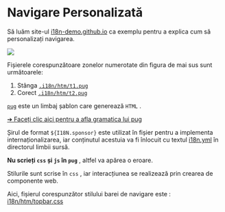 # Navigare Personalizată

Să luăm site-ul [i18n-demo.github.io](//i18n-demo.github.io) ca exemplu pentru a explica cum să personalizați navigarea.

![](https://p.3ti.site/1731036697.avif)

Fișierele corespunzătoare zonelor numerotate din figura de mai sus sunt următoarele:

1. Stânga [`.i18n/htm/t1.pug`](https://github.com/i18n-site/demo.i18n.site/blob/main/.i18n/htm/t1.pug)
2. Corect [`.i18n/htm/t2.pug`](https://github.com/i18n-site/demo.i18n.site/blob/main/.i18n/htm/t2.pug)

[`pug`](https://pugjs.org) este un limbaj șablon care generează `HTML` .

[➔ Faceți clic aici pentru a afla gramatica lui pug](https://pugjs.org)

Șirul de format `${I18N.sponsor}` este utilizat în fișier pentru a implementa internaționalizarea, iar conținutul acestuia va fi înlocuit cu textul [i18n.yml](https://github.com/i18n-site/demo.i18n.site/blob/main/en/i18n.yml) în directorul limbii sursă.

**Nu scrieți `css` și `js` în `pug`** , altfel va apărea o eroare.

Stilurile sunt scrise în `css` , iar interacțiunea se realizează prin crearea de componente web.

Aici, fișierul corespunzător stilului barei de navigare este : [i18n/htm/topbar.css](https://github.com/i18n-site/demo.i18n.site/blob/main/.i18n/htm/topbar.css)